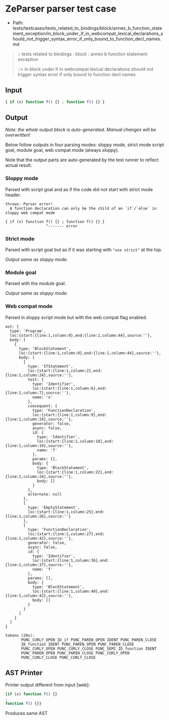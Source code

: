 # ZeParser parser test case

- Path: tests/testcases/tests_related_to_bindings/block/annex_b_function_statement_exception/in_block_under_if_in_webcompat_lexical_declarations_should_not_trigger_syntax_error_if_only_bound_to_function_decl_names.md

> :: tests related to bindings : block : annex b function statement exception
>
> ::> in block under if in webcompat lexical declarations should not trigger syntax error if only bound to function decl names

## Input

`````js
{ if (x) function f() {} ; function f() {} }
`````

## Output

_Note: the whole output block is auto-generated. Manual changes will be overwritten!_

Below follow outputs in four parsing modes: sloppy mode, strict mode script goal, module goal, web compat mode (always sloppy).

Note that the output parts are auto-generated by the test runner to reflect actual result.

### Sloppy mode

Parsed with script goal and as if the code did not start with strict mode header.

`````
throws: Parser error!
  A function declaration can only be the child of an `if`/`else` in sloppy web compat mode

{ if (x) function f() {} ; function f() {} }
                  ^------- error
`````

### Strict mode

Parsed with script goal but as if it was starting with `"use strict"` at the top.

_Output same as sloppy mode._

### Module goal

Parsed with the module goal.

_Output same as sloppy mode._

### Web compat mode

Parsed in sloppy script mode but with the web compat flag enabled.

`````
ast: {
  type: 'Program',
  loc:{start:{line:1,column:0},end:{line:1,column:44},source:''},
  body: [
    {
      type: 'BlockStatement',
      loc:{start:{line:1,column:0},end:{line:1,column:44},source:''},
      body: [
        {
          type: 'IfStatement',
          loc:{start:{line:1,column:2},end:{line:1,column:24},source:''},
          test: {
            type: 'Identifier',
            loc:{start:{line:1,column:6},end:{line:1,column:7},source:''},
            name: 'x'
          },
          consequent: {
            type: 'FunctionDeclaration',
            loc:{start:{line:1,column:9},end:{line:1,column:24},source:''},
            generator: false,
            async: false,
            id: {
              type: 'Identifier',
              loc:{start:{line:1,column:18},end:{line:1,column:19},source:''},
              name: 'f'
            },
            params: [],
            body: {
              type: 'BlockStatement',
              loc:{start:{line:1,column:22},end:{line:1,column:24},source:''},
              body: []
            }
          },
          alternate: null
        },
        {
          type: 'EmptyStatement',
          loc:{start:{line:1,column:25},end:{line:1,column:26},source:''}
        },
        {
          type: 'FunctionDeclaration',
          loc:{start:{line:1,column:27},end:{line:1,column:42},source:''},
          generator: false,
          async: false,
          id: {
            type: 'Identifier',
            loc:{start:{line:1,column:36},end:{line:1,column:37},source:''},
            name: 'f'
          },
          params: [],
          body: {
            type: 'BlockStatement',
            loc:{start:{line:1,column:40},end:{line:1,column:42},source:''},
            body: []
          }
        }
      ]
    }
  ]
}

tokens (20x):
       PUNC_CURLY_OPEN ID_if PUNC_PAREN_OPEN IDENT PUNC_PAREN_CLOSE
       ID_function IDENT PUNC_PAREN_OPEN PUNC_PAREN_CLOSE
       PUNC_CURLY_OPEN PUNC_CURLY_CLOSE PUNC_SEMI ID_function IDENT
       PUNC_PAREN_OPEN PUNC_PAREN_CLOSE PUNC_CURLY_OPEN
       PUNC_CURLY_CLOSE PUNC_CURLY_CLOSE
`````


## AST Printer

Printer output different from input [web]:

````js
{if (x) function f() {}
;
function f() {}}
````

Produces same AST
